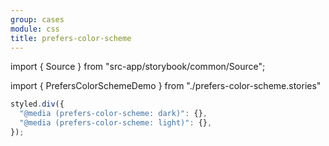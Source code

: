 ```yaml
---
group: cases
module: css
title: prefers-color-scheme
---
```


import { Source } from "src-app/storybook/common/Source";

import { PrefersColorSchemeDemo } from "./prefers-color-scheme.stories"

<PrefersColorSchemeDemo />

```jsx {2}
styled.div({
  "@media (prefers-color-scheme: dark)": {},
  "@media (prefers-color-scheme: light)": {},
});
```

<Source path="cases/css/__storybook__/prefers-color-scheme.stories.tsx" />
